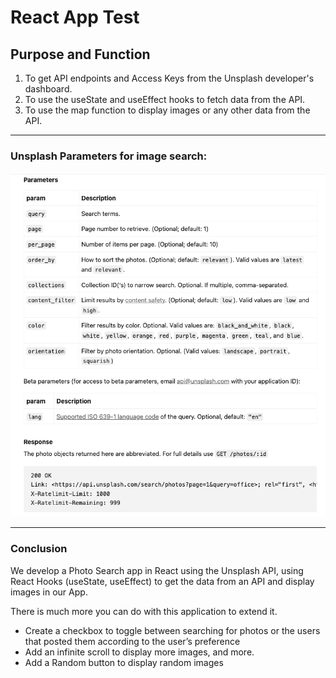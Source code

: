 # React App Test

## Purpose and Function
1. To get API endpoints and Access Keys from the Unsplash developer's dashboard.
2. To use the useState and useEffect hooks to fetch data from the API.
3. To use the map function to display images or any other data from the API.

***

### Unsplash Parameters for image search:
![UnSplash Parameters](./assets/unsplash_params.png)

***
### Conclusion
We develop a Photo Search app in React using the Unsplash API, using React Hooks (useState, useEffect) to get the data from an API and display images in our App.

There is much more you can do with this application to extend it. 

- Create a checkbox to toggle between searching for photos or the users that posted them according to the user’s preference
- Add an infinite scroll to display more images, and more.
- Add a Random button to display random images